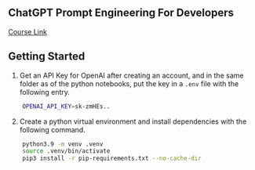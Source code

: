 ## ChatGPT Prompt Engineering For Developers

[Course Link](https://www.deeplearning.ai/short-courses/chatgpt-prompt-engineering-for-developers/)

## Getting Started

1. Get an API Key for OpenAI after creating an account, and in the same folder as of the python notebooks, put the key in a `.env` file with the following entry.

```bash
    OPENAI_API_KEY=sk-zmHEs..
```

2. Create a python virtual environment and install dependencies with the following command.

```bash
    python3.9 -m venv .venv
    source .venv/bin/activate
    pip3 install -r pip-requirements.txt --no-cache-dir
```
